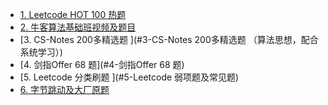 <!-- GFM-TOC -->

- [1. Leetcode HOT 100 热题](https://leetcode-cn.com/problemset/all/?listId=2cktkvj)
- [2. 牛客算法基础班视频及题目](#2-牛客算法基础班视频及题目)
- [3. CS-Notes 200多精选题 ](#3-CS-Notes 200多精选题 （算法思想，配合系统学习）)
- [4. 剑指Offer 68 题](#4-剑指Offer 68 题)
- [5. Leetcode 分类刷题 ](#5-Leetcode 弱项题及常见题)
- [6. 字节跳动及大厂原题 ](#6-字节跳动及大厂原题)

<!-- GFM-TOC -->

